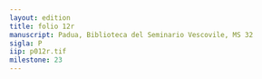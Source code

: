 ```yaml
---
layout: edition
title: folio 12r
manuscript: Padua, Biblioteca del Seminario Vescovile, MS 32
sigla: P
iip: p012r.tif
milestone: 23
---
```



